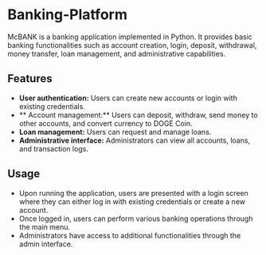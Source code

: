 # Banking-Platform
McBANK is a banking application implemented in Python. It provides basic banking functionalities such as account creation, login, deposit, withdrawal, money transfer, loan management, and administrative capabilities.

## Features

- **User authentication:** Users can create new accounts or login with existing credentials.
- ** Account management:** Users can deposit, withdraw, send money to other accounts, and convert currency to DOGE Coin.
- **Loan management:** Users can request and manage loans.
- **Administrative interface:** Administrators can view all accounts, loans, and transaction logs.

## Usage

- Upon running the application, users are presented with a login screen where they can either log in with existing credentials or create a new account.
- Once logged in, users can perform various banking operations through the main menu.
- Administrators have access to additional functionalities through the admin interface.


